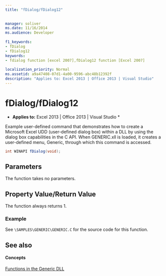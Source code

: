 ```yaml
---
title: "fDialog/fDialog12"
 
 
manager: soliver
ms.date: 11/16/2014
ms.audience: Developer
 
f1_keywords:
- fDialog
- fDialog12
keywords:
- fdialog function [excel 2007],fDialog12 function [Excel 2007]
 
localization_priority: Normal
ms.assetid: a9a47408-07d1-4a00-9596-abc48b12392f
description: "Applies to: Excel 2013 | Office 2013 | Visual Studio"
---
```


# fDialog/fDialog12

 * **Applies to:** Excel 2013 | Office 2013 | Visual Studio * 
  
Example user-defined command that demonstrates how to create a Microsoft Excel UDD (user-defined dialog box) within a DLL by using the dialog box capabilities in the C API. When GENERIC.xll is loaded, it creates a user-defined menu, Generic, through which this command is accessed.
  
```cs
int WINAPI fDialog(void);
```

## Parameters

The function takes no parameters.
  
## Property Value/Return Value

The function always returns 1.
  
### Example

See  `\SAMPLES\GENERIC\GENERIC.C` for the source code for this function. 
  
## See also

#### Concepts

[Functions in the Generic DLL](functions-in-the-generic-dll.md)


